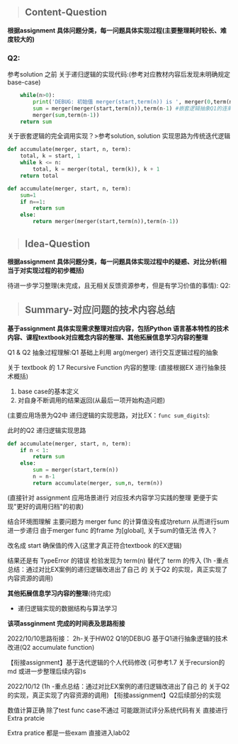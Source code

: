 > ## Content-Question  

**根据assignment 具体问题分类，每一问题具体实现过程(主要整理耗时较长、难度较大的)**

### Q2:

参考solution 之前 关于递归逻辑的实现代码:(参考对应教材内容后发现未明确规定base-case)

``` python
    while(n>0):
        print('DEBUG: 初始值 merger(start,term(n)) is ', merger(0,term(n)))
        sum = merger(merger(start,term(n)),term(n-1) #嵌套逻辑抽象Q1的连乘逻辑
        merger(sum,term(n-1))
    return sum
```

关于嵌套逻辑的完全调用实现？>参考solution, solution 实现思路为传统迭代逻辑

``` python
def accumulate(merger, start, n, term):
    total, k = start, 1
    while k <= n:
        total, k = merger(total, term(k)), k + 1
    return total
```


``` python
def accumulate(merger, start, n, term):
    sum=1
    if n==1:
        return sum
    else:
        return merger(merger(start,term(n)),term(n-1))
```

> ## Idea-Question

**根据assignment 具体问题分类，每一问题具体实现过程中的疑惑、对比分析(相当于对实现过程的初步概括)**

待进一步学习整理(未完成，且无相关反馈资源参考，但是有学习价值的事情):
Q2: 


> ## Summary-对应问题的技术内容总结  

**基于assignment 具体实现需求整理对应内容，包括Python 语言基本特性的技术内容、课程textbook对应概念内容的整理、其他拓展信息学习内容的整理**  
<!-- 对学习课程需求的反馈:程序构造解释(SICP)中对数据处理、操作组合等等过程的抽象、计算机程序的一些抽象概念的理解、面向对象等程序设计思想 -->

Q1 & Q2
抽象过程理解:Q1 基础上利用 arg(merger) 进行交互逻辑过程的抽象

关于 textbook 的 1.7 Recursive Function 内容的整理:
(直接根据EX 进行抽象技术概括)

1. base case的基本定义 
2. 对自身不断调用的结果返回(从最后一项开始构造问题)

(主要应用场景为Q2中 递归逻辑的实现思路，对比EX：`func sum_digits`):

此时的Q2 递归逻辑实现思路

``` python
def accumulate(merger, start, n, term):
    if n < 1:
        return sum
    else:
        sum = merger(start,term(n))
        n = n-1
        return accumulate(merger, sum,n, term(n))
```

(直接针对 assignment 应用场景进行 对应技术内容学习实践的整理 更便于实现"更好的调用归档"的初衷)

结合环境图理解 主要问题为 merger func 的计算值没有成功return 从而进行sum 进一步递归 由于merger func 的frame 为[global], 关于sum的值无法 传入？

改名成 start 确保值的传入(这里才真正符合textbook 的EX逻辑)

结果还是有 TypeError 的错误 检验发现为 term(n) 替代了 term 的传入
(1h -重点总结：通过对比EX案例的递归逻辑改进出了自己 的 关于Q2 的实现，真正实现了内容资源的调用)




**其他拓展信息学习内容的整理**(待完成)
- 递归逻辑实现的数据结构与算法学习


**该项assginment 完成的时间表及思路衔接**

2022/10/10思路衔接：
2h-关于HW02 Q1的DEBUG 基于Q1进行抽象逻辑的技术改进(Q2 accumulate function)

【衔接assignment】基于迭代逻辑的个人代码修改 (可参考1.7 关于recursion的md 或进一步整理后续内容)s

2022/10/12
(1h -重点总结：通过对比EX案例的递归逻辑改进出了自己 的 关于Q2 的实现，真正实现了内容资源的调用)
【衔接assignment】Q2后续部分的实现

数值计算正确 除了test func case不通过 可能跟测试评分系统代码有关 直接进行Extra pratcie

Extra pratice 都是一些exam 直接进入lab02